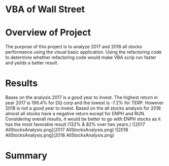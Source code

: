 # VBA of Wall Street
# Overview of Project
The purpose of this project is to analyze 2017 and 2018 all stocks performance using the visual basic application. Using the refactoring code to determine whether refactoring code would make VBA scrip run faster and yeilds a better result.

# Results
Bases on the analysis 2017 is a good year to invest. The highest return in year 2017 is 199.4% for DQ corp and the lowest is -7.2% for TERP.  However 2018 is not a good year to invest.  Based on the all stocks analysis for 2018 almost all stocks have a negative return except for ENPH and RUN. Considering overall results, it would be better to go with ENPH stocks as it has the most favorable result (132% & 82% over two years.)
![2017 AllStocksAnalysis.png](2017 AllStocksAnalysis.png) 
![2018 AllStocksAnalysis.png](2018 AllStocksAnalysis.png)

# Summary
